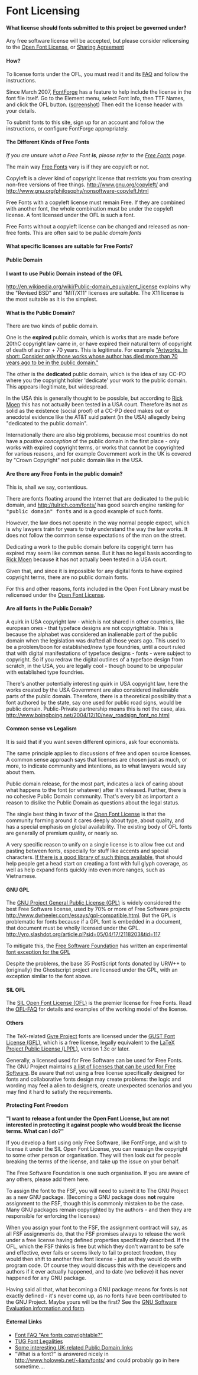 <h1>Font Licensing</h1>

<h4> What license should fonts submitted to this project be governed under? </h4>
<p>Any free software license will be accepted, but please consider relicensing to the <a title="Open Font License" href="http://scripts.sil.org/cms/scripts/page.php?site_id=nrsi&id=OFL">Open Font License</a>, or <a title="Sharing Agreement" href="http://sharism.org/en/agreement">Sharing Agreement</a>
</p>
<h4>  How? </h4>
<p>To license fonts under the OFL, you must read it and its <a title="http://scripts.sil.org/OFL-FAQ_web" class="external text" href="http://scripts.sil.org/OFL-FAQ_web">FAQ</a> and follow the instructions. 
</p><p>Since March 2007, <a title="http://fontforge.sf.net" class="external text" href="http://fontforge.sf.net">FontForge</a> has a feature to help include the license in the font file itself. Go to the Element menu, select Font Info, then TTF Names, and click the OFL button. (<a title="http://www.flickr.com/photos/davelab6/421088140/" class="external text" href="http://www.flickr.com/photos/davelab6/421088140/">screenshot</a>) Then edit the license header with your details. 
</p><p>To submit fonts to this site, sign up for an account and follow the instructions, or configure FontForge appropriately.
</p>
<h4> The Different Kinds of Free Fonts </h4>
<p><i>If you are unsure what a Free Font <b>is</b>, please refer to the <a class="mw-redirect" title="Free Fonts" href="/wiki/Free_Fonts">Free Fonts</a> page.</i>
</p><p>The main way <a class="mw-redirect" title="Free Fonts" href="/wiki/Free_Fonts">Free Fonts</a> vary is if they are copyleft or not.
</p><p>Copyleft is a clever kind of copyright license that restricts you from creating non-free versions of free things. <ref><a title="http://www.gnu.org/copyleft/" class="external free" href="http://www.gnu.org/copyleft/">http://www.gnu.org/copyleft/</a> and <a title="http://www.gnu.org/philosophy/nonsoftware-copyleft.html" class="external free" href="http://www.gnu.org/philosophy/nonsoftware-copyleft.html">http://www.gnu.org/philosophy/nonsoftware-copyleft.html</a> </ref>
</p><p>Free Fonts with a copyleft license must remain Free. If they are combined with another font, the whole combination must be under the copyleft license. A font licensed under the OFL is such a font.
</p><p>Free Fonts without a copyleft license can be changed and released as non-free fonts. This are often said to be <i>public domain fonts</i>
</p>
<h4> What specific licenses are suitable for Free Fonts? </h4>
<h4> Public Domain </h4>
<a id="I_want_to_use_Public_Domain_instead_of_the_OFL" name="I_want_to_use_Public_Domain_instead_of_the_OFL"></a><h4> <span class="mw-headline"> I want to use Public Domain instead of the OFL </span></h4>
<p><a title="http://en.wikipedia.org/wiki/Public-domain_equivalent_license" class="external free" href="http://en.wikipedia.org/wiki/Public-domain_equivalent_license">http://en.wikipedia.org/wiki/Public-domain_equivalent_license</a> explains why the "Revised BSD" and "MIT/X11" licenses are suitable. The X11 license is the most suitable as it is the simplest.
</p>
<a id="What_is_the_Public_Domain.3F" name="What_is_the_Public_Domain.3F"></a><h4> <span class="mw-headline"> What is the Public Domain? </span></h4>
<p>There are two kinds of public domain.
</p><p>One is the <b>expired</b> public domain, which is works that are made before 20thC copyright law came in, or have expired their natural term of copyright of death of author + 70 years. This is legitimate. For example <a title="http://en.wikipedia.org/wiki/Wikipedia:Public_domain#Artworks" class="external text" href="http://en.wikipedia.org/wiki/Wikipedia:Public_domain#Artworks">"Artworks. In short: Consider only those works whose author has died more than 70 years ago to be in the public domain."</a>
</p><p>The other is the <b>dedicated</b> public domain, which is the idea of say CC-PD where you the copyright holder 'dedicate' your work to the public domain. This appears illegitimate, but widespread. 
</p><p>In the USA this is generally thought to be possible, but according to <a title="http://linuxmafia.com/faq/Licensing_and_Law/public-domain.html" class="external text" href="http://linuxmafia.com/faq/Licensing_and_Law/public-domain.html">Rick Moen</a> this has not actually been tested in a USA court. Therefore its not as solid as the existence (social proof) of a CC-PD deed makes out or anecdotal evidence like the AT&T suid patent (in the USA) allegedly being "dedicated to the public domain". 
</p><p>Internationally there are also big problems, because most countries do not have a <i>positive conception</i> of the public domain in the first place - only works with expired copyright terms, or works that cannot be copyrighted for various reasons, and for example Government work in the UK is covered by "Crown Copyright" not public domain like in the USA.
</p>
<a id="Are_there_any_Free_Fonts_in_the_public_domain.3F" name="Are_there_any_Free_Fonts_in_the_public_domain.3F"></a><h4> <span class="mw-headline"> Are there any Free Fonts in the public domain? </span></h4>
<p>This is, shall we say, contentious.
</p><p>There are fonts floating around the Internet that are dedicated to the public domain, and <a title="http://tulrich.com/fonts/" class="external free" href="http://tulrich.com/fonts/">http://tulrich.com/fonts/</a> has good search engine ranking for <tt>"public domain" fonts</tt> and is a good example of such fonts. 
</p><p>However, the law does not operate in the way normal people expect, which is why lawyers train for years to truly understand the way the law works. It does not follow the common sense expectations of the man on the street. 
</p><p>Dedicating a work to the public domain before its copyright term has expired may seem like common sense. But it has no legal basis according to <a title="http://linuxmafia.com/faq/Licensing_and_Law/public-domain.html" class="external text" href="http://linuxmafia.com/faq/Licensing_and_Law/public-domain.html">Rick Moen</a> because it has not actually been tested in a USA court. 
</p><p>Given that, and since it is impossible for any digital fonts to have expired copyright terms, there are no public domain fonts.
</p><p>For this and other reasons, fonts included in the Open Font Library must be relicensed under the <a title="Open Font License" href="/wiki/Open_Font_License">Open Font License</a>.
</p>
<a id="Are_all_fonts_in_the_Public_Domain.3F" name="Are_all_fonts_in_the_Public_Domain.3F"></a><h4> <span class="mw-headline"> Are all fonts in the Public Domain? </span></h4>
<p>A quirk in USA copyright law - which is not shared in other countries, like european ones - that typeface designs are not copyrightable. This is because the alphabet was considered an inalienable part of the public domain when the legislation was drafted all those years ago. This used to be a problem/boon for established/new type foundries, until a court ruled that with digital manifestations of typeface designs - fonts - were subject to copyright. So if you redraw the digital outlines of a typeface design from scratch, in the USA, you are legally cool - though bound to be unpopular with established type foundries.
</p><p>There's another potentially interesting quirk in USA copyright law, here the works created by the USA Government are also considered inalienable parts of the public domain. Therefore, there is a theoretical possibility that a font authored by the state, say one used for public road signs, would be public domain. Public-Private partnership means this is not the case, alas. <ref><a title="http://www.boingboing.net/2004/12/10/new_roadsign_font_no.html" class="external free" href="http://www.boingboing.net/2004/12/10/new_roadsign_font_no.html">http://www.boingboing.net/2004/12/10/new_roadsign_font_no.html</a></ref>
</p>
<a id="Common_sense_vs_Legalism" name="Common_sense_vs_Legalism"></a><h4> <span class="mw-headline"> Common sense vs Legalism </span></h4>
<p>It is said that if you want seven different opinions, ask four economists. 
</p><p>The same principle applies to discussions of free and open source licenses. A common sense approach says that licenses are chosen just as much, or more, to indicate community and intentions, as to what lawyers would say about them.
</p><p>Public domain release, for the most part, indicates a lack of caring about what happens to the font (or whatever) after it's released. Further, there is no cohesive Public Domain community. That's every bit as important a reason to dislike the Public Domain as questions about the legal status.
</p><p>The single best thing in favor of the <a title="Open Font License" href="/wiki/Open_Font_License">Open Font License</a> is that the community forming around it cares deeply about type, about quality, and has a special emphasis on global availability. The existing body of OFL fonts are generally of premium quality, or nearly so.
</p><p>A very specific reason to unify on a single license is to allow free cut and pasting between fonts, especially for stuff like accents and special characters. <a title="http://atypi.org/06_Lisbon/30_program/20_main_program/view_presentation_html?presentid=305" class="external text" href="http://atypi.org/06_Lisbon/30_program/20_main_program/view_presentation_html?presentid=305">If there is a good library of such things available</a>, that should help people get a head start on creating a font with full glyph coverage, as well as help expand fonts quickly into even more ranges, such as Vietnamese.
</p>
<h4> GNU GPL </h4>
<p>The <a title="http://www.gnu.org/copyleft/gpl.html" class="external text" href="http://www.gnu.org/copyleft/gpl.html">GNU Project General Public License (GPL)</a> is widely considered the best Free Software license, used by 70% or more of Free Software projects <ref><a title="http://www.dwheeler.com/essays/gpl-compatible.html" class="external free" href="http://www.dwheeler.com/essays/gpl-compatible.html">http://www.dwheeler.com/essays/gpl-compatible.html</a></ref>. But the GPL is problematic for fonts because if a GPL font is embedded in a document, that document must be wholly licensed under the GPL. <ref><a title="http://yro.slashdot.org/article.pl?sid=05/04/17/2118203&tid=117" class="external free" href="http://yro.slashdot.org/article.pl?sid=05/04/17/2118203&tid=117">http://yro.slashdot.org/article.pl?sid=05/04/17/2118203&tid=117</a></ref>
</p><p>To mitigate this, the <a title="http://www.fsf.org" class="external text" href="http://www.fsf.org">Free Software Foundation</a> has written an experimental <a title="http://www.fsf.org/licensing/licenses/gpl-faq.html#FontException" class="external text" href="http://www.fsf.org/licensing/licenses/gpl-faq.html#FontException">font exception for the GPL</a> 
</p><p>Despite the problems, the base 35 PostScript fonts donated by URW++ to (originally) the Ghostscript project are licensed under the GPL, with an exception similar to the font above.
</p>
<h4>  SIL OFL </h4>
<p>The <a title="http://scripts.sil.org/ofl" class="external text" href="http://scripts.sil.org/ofl">SIL Open Font License (OFL)</a> is the premier license for Free Fonts. Read the <a title="http://scripts.sil.org/OFL-FAQ_web" class="external text" href="http://scripts.sil.org/OFL-FAQ_web">OFL-FAQ</a> for details and examples of the working model of the license.
</p>
<h4> Others </h4>
<p>The TeX-related <a title="http://www.gust.org.pl/projects/e-foundry/tex-gyre/" class="external text" href="http://www.gust.org.pl/projects/e-foundry/tex-gyre/">Gyre Project</a> fonts are licensed under the <a title="http://www.gust.org.pl/projects/fonts/licenses" class="external text" href="http://www.gust.org.pl/projects/fonts/licenses">GUST Font License (GFL)</a>, which is a free license, legally equivalent to the <a title="http://www.latex-project.org/lppl/" class="external text" href="http://www.latex-project.org/lppl/">LaTeX Project Public License (LPPL)</a>, version 1.3c or later.
</p><p>Generally, a licensed used for Free Software can be used for Free Fonts. The GNU Project maintains <a title="http://www.gnu.org/licenses/license-list.html" class="external text" href="http://www.gnu.org/licenses/license-list.html">a list of licenses that can be used for Free Software</a>. Be aware that not using a free license specifically designed for fonts and collaborative fonts design may create problems: the logic and wording may feel a alien to designers, create unexpected scenarios and you may find it hard to satisfy the requirements.
</p>
<h4> Protecting Font Freedom </h4>
<p><b>"I want to release a font under the Open Font License, but am not interested in protecting it against people who would break the license terms. What can I do?"</b>
</p><p>If you develop a font using only Free Software, like FontForge, and wish to license it under the SIL Open Font License, you can reassign the copyright to some other person or organisation. They will then look out for people breaking the terms of the license, and take up the issue on your behalf. 
</p><p>The Free Software Foundation is one such organisation. If you are aware of any others, please add them here. 
</p><p>To assign the font to the FSF, you will need to submit it to The GNU Project as a new GNU package. (Becoming a GNU package does <b>not</b> require assignment to the FSF, though this is commonly mistaken to be the case.  Many GNU packages remain copyrighted by the authors - and then they are responsible for enforcing the licenses)
</p><p>When you assign your font to the FSF, the assignment contract will say, as all FSF assignments do, that the FSF promises always to release the work under a free license having defined properties specifically described.  If the OFL, which the FSF thinks is free but which they don't warrant to be safe and effective, ever fails or seems likely to fail to protect freedom, they would then shift to another free font license - just as they would do with program code. Of course they would discuss this with the developers and authors if it ever actually happened, and to date (we believe) it has never happened for any GNU package.
</p><p>Having said all that, what becoming a GNU package means for fonts is not exactly defined - it's never come up, as no fonts have been contributed to the GNU Project. Maybe yours will be the first?  See the <a title="http://www.gnu.org/help/evaluation.html" class="external text" href="http://www.gnu.org/help/evaluation.html">GNU Software Evaluation information and form</a>.
</p>
<h4> <span class="mw-headline"> External Links </h4>
<ul><li> <a title="http://nwalsh.com/comp.fonts/FAQ/cf_13.htm#SEC33" class="external text" href="http://nwalsh.com/comp.fonts/FAQ/cf_13.htm#SEC33">Font FAQ "Are fonts copyrightable?"</a>
</li><li> <a title="http://tug.org/fontname/html/Font-legalities.html" class="external text" href="http://tug.org/fontname/html/Font-legalities.html">TUG Font Legalities</a>
</li><li> <a title="http://lists.okfn.org/pipermail/fc-uk-discuss/2005-September/000146.html" class="external text" href="http://lists.okfn.org/pipermail/fc-uk-discuss/2005-September/000146.html">Some interesting UK-related Public Domain links</a>
</li><li> "What is a font?" is answered nicely in <a title="http://www.holoweb.net/~liam/fonts/" class="external free" href="http://www.holoweb.net/~liam/fonts/">http://www.holoweb.net/~liam/fonts/</a> and could probably go in here sometime....
</li></ul>